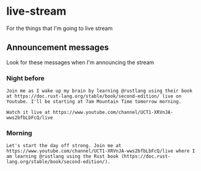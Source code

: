 # live-stream
For the things that I'm going to live stream

## Announcement messages

Look for these messages when I'm announcing the stream

### Night before

```
Join me as I wake up my brain by learning @rustlang using their book at https://doc.rust-lang.org/stable/book/second-edition/ live on Youtube. I'll be starting at 7am Mountain Time tomorrow morning.

Watch it live at https://www.youtube.com/channel/UCT1-XRVnJA-wws2bfbLbFcQ/live
```

### Morning

```
Let's start the day off strong. Join me at https://www.youtube.com/channel/UCT1-XRVnJA-wws2bfbLbFcQ/live where I am learning @rustlang using the Rust book (https://doc.rust-lang.org/stable/book/second-edition/).
```
